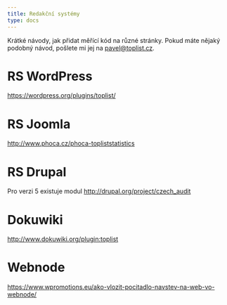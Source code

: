```yaml
---
title: Redakční systémy
type: docs
---
```

Krátké návody, jak přidat měřící kód na různé stránky. Pokud máte nějaký podobný návod, pošlete mi jej na pavel@toplist.cz.

# RS WordPress

https://wordpress.org/plugins/toplist/
# RS Joomla

http://www.phoca.cz/phoca-topliststatistics
# RS Drupal

Pro verzi 5 existuje modul http://drupal.org/project/czech_audit
# Dokuwiki

http://www.dokuwiki.org/plugin:toplist
# Webnode

https://www.wpromotions.eu/ako-vlozit-pocitadlo-navstev-na-web-vo-webnode/
